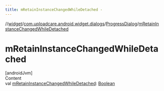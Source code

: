```yaml
---
title: mRetainInstanceChangedWhileDetached -
---
```

//[widget](../../index.md)/[com.uploadcare.android.widget.dialogs](../index.md)/[ProgressDialog](index.md)/[mRetainInstanceChangedWhileDetached](m-retain-instance-changed-while-detached.md)



# mRetainInstanceChangedWhileDetached  
[androidJvm]  
Content  
val [mRetainInstanceChangedWhileDetached](m-retain-instance-changed-while-detached.md): [Boolean](https://kotlinlang.org/api/latest/jvm/stdlib/kotlin/-boolean/index.html)  



